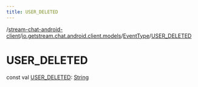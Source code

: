 ```yaml
---
title: USER_DELETED
---
```

/[stream-chat-android-client](../../index.md)/[io.getstream.chat.android.client.models](../index.md)/[EventType](index.md)/[USER_DELETED](USER_DELETED.md)  
  
  
  
# USER_DELETED  
const val [USER_DELETED](USER_DELETED.md): [String](https://kotlinlang.org/api/latest/jvm/stdlib/kotlin/-string/index.html)
